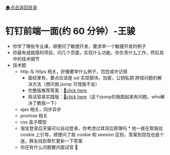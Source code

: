 [:derelict_house:点击返回目录](../README.md)

# 钉钉前端一面(约 60 分钟）-王骏

- 你学了哪些专业课，顺便问了敏捷开发，要求举一个敏捷开发的例子
- 你最有成就感的项目，问几个页面，实现什么功能，你负责什么工作，然后其中的技术细节
- 技术题
  - http 与 https 相关，好像要举什么例子，包包或许记得
    * 面经里有，要点应该是 ssl 实现那块，加密，公钥私钥
    跨域问题的解决方法（想问我 jsonp 可惜我不会）
    * 完整版推荐答案：[:link:click here](https://segmentfault.com/a/1190000015597029 )
    * 简洁容易实践版：[:link:click here](https://segmentfault.com/a/1190000015450909)（这个jsonp的我跑起来有问题，who解决了教我一下）
  - ajax 相关，同步异步
  - promise 相关
  - css 盒子模型
  - 淘宝登录后天猫可以自动登录，你考虑过其背后原理吗 \* 他一直在帮我往 cookie 上引导，顺便问了我 cookie 和 seesion 区别，答案到现在也是个迷，群友找到帮忙更新一下答案
  - 你还有什么问题要问面试官 🐴
